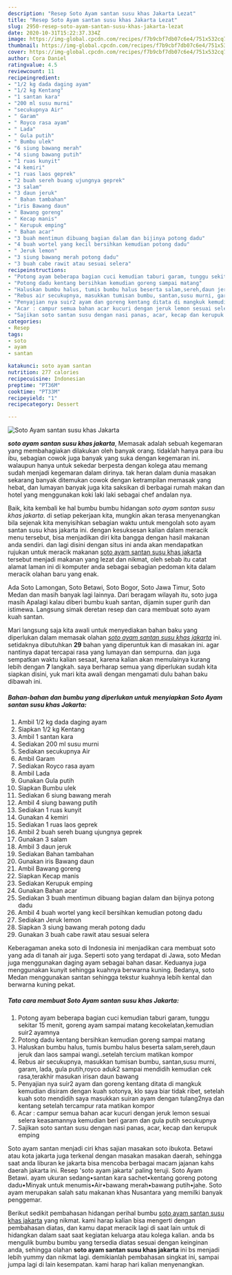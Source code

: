 ```yaml
---
description: "Resep Soto Ayam santan susu khas Jakarta Lezat"
title: "Resep Soto Ayam santan susu khas Jakarta Lezat"
slug: 2950-resep-soto-ayam-santan-susu-khas-jakarta-lezat
date: 2020-10-31T15:22:37.334Z
image: https://img-global.cpcdn.com/recipes/f7b9cbf7db07c6e4/751x532cq70/soto-ayam-santan-susu-khas-jakarta-foto-resep-utama.jpg
thumbnail: https://img-global.cpcdn.com/recipes/f7b9cbf7db07c6e4/751x532cq70/soto-ayam-santan-susu-khas-jakarta-foto-resep-utama.jpg
cover: https://img-global.cpcdn.com/recipes/f7b9cbf7db07c6e4/751x532cq70/soto-ayam-santan-susu-khas-jakarta-foto-resep-utama.jpg
author: Cora Daniel
ratingvalue: 4.5
reviewcount: 11
recipeingredient:
- "1/2 kg dada daging ayam"
- "1/2 kg Kentang"
- "1 santan kara"
- "200 ml susu murni"
- "secukupnya Air"
- " Garam"
- " Royco rasa ayam"
- " Lada"
- " Gula putih"
- " Bumbu ulek"
- "6 siung bawang merah"
- "4 siung bawang putih"
- "1 ruas kunyit"
- "4 kemiri"
- "1 ruas laos geprek"
- "2 buah sereh buang ujungnya geprek"
- "3 salam"
- "3 daun jeruk"
- " Bahan tambahan"
- "iris Bawang daun"
- " Bawang goreng"
- " Kecap manis"
- " Kerupuk emping"
- " Bahan acar"
- "3 buah mentimun dibuang bagian dalam dan bijinya potong dadu"
- "4 buah wortel yang kecil bersihkan kemudian potong dadu"
- " Jeruk lemon"
- "3 siung bawang merah potong dadu"
- "3 buah cabe rawit atau sesuai selera"
recipeinstructions:
- "Potong ayam beberapa bagian cuci kemudian taburi garam, tunggu sekitar 15 menit, goreng ayam sampai matang kecokelatan,kemudian suir2 ayamnya"
- "Potong dadu kentang bersihkan kemudian goreng sampai matang"
- "Haluskan bumbu halus, tumis bumbu halus beserta salam,sereh,daun jeruk dan laos sampai wangi..setelah tercium matikan kompor"
- "Rebus air secukupnya, masukkan tumisan bumbu, santan,susu murni, garam, lada, gula putih,royco aduk2 sampai mendidih kemudian cek rasa,terakhir masukan irisan daun bawang"
- "Penyajian nya suir2 ayam dan goreng kentang ditata di mangkuk kemudian disiram dengan kuah sotonya, klo saya biar tidak ribet, setelah kuah soto mendidih saya masukkan suiran ayam dengan tulang2nya dan kentang setelah tercampur rata matikan kompor"
- "Acar : campur semua bahan acar kucuri dengan jeruk lemon sesuai selera keasamannya kemudian beri garam dan gula putih secukupnya"
- "Sajikan soto santan susu dengan nasi panas, acar, kecap dan kerupuk emping"
categories:
- Resep
tags:
- soto
- ayam
- santan

katakunci: soto ayam santan 
nutrition: 277 calories
recipecuisine: Indonesian
preptime: "PT36M"
cooktime: "PT33M"
recipeyield: "1"
recipecategory: Dessert

---
```



![Soto Ayam santan susu khas Jakarta](https://img-global.cpcdn.com/recipes/f7b9cbf7db07c6e4/751x532cq70/soto-ayam-santan-susu-khas-jakarta-foto-resep-utama.jpg)

<b><i>soto ayam santan susu khas jakarta</i></b>, Memasak adalah sebuah kegemaran yang membahagiakan dilakukan oleh banyak orang. tidaklah hanya para ibu ibu, sebagian cowok juga banyak yang suka dengan kegemaran ini. walaupun hanya untuk sekedar berpesta dengan kolega atau memang sudah menjadi kegemaran dalam dirinya. tak heran dalam dunia masakan sekarang banyak ditemukan cowok dengan ketrampilan memasak yang hebat, dan lumayan banyak juga kita saksikan di berbagai rumah makan dan hotel yang menggunakan koki laki laki sebagai chef andalan nya.

Baik, kita kembali ke hal bumbu bumbu hidangan <i>soto ayam santan susu khas jakarta</i>. di setiap pekerjaan kita, mungkin akan terasa menyenangkan bila sejenak kita menyisihkan sebagian waktu untuk mengolah soto ayam santan susu khas jakarta ini. dengan kesuksesan kalian dalam meracik menu tersebut, bisa menjadikan diri kita bangga dengan hasil makanan anda sendiri. dan lagi disini dengan situs ini anda akan mendapatkan rujukan untuk meracik makanan <u>soto ayam santan susu khas jakarta</u> tersebut menjadi makanan yang lezat dan nikmat, oleh sebab itu catat alamat laman ini di komputer anda sebagai sebagian pedoman kita dalam meracik olahan baru yang enak.

Ada Soto Lamongan, Soto Betawi, Soto Bogor, Soto Jawa Timur, Soto Medan dan masih banyak lagi lainnya. Dari beragam wilayah itu, soto juga masih Apalagi kalau diberi bumbu kuah santan, dijamin super gurih dan istimewa. Langsung simak deretan resep dan cara membuat soto ayam kuah santan.


Mari langsung saja kita awali untuk menyediakan bahan baku yang diperlukan dalam memasak olahan <u><i>soto ayam santan susu khas jakarta</i></u> ini. setidaknya dibutuhkan <b>29</b> bahan yang diperuntuk kan di masakan ini. agar nantinya dapat tercapai rasa yang lumayan dan sempurna. dan juga sempatkan waktu kalian sesaat, karena kalian akan memulainya kurang lebih dengan <b>7</b> langkah. saya berharap semua yang diperlukan sudah kita siapkan disini, yuk mari kita awali dengan mengamati dulu bahan baku dibawah ini.

<!--inarticleads1-->

##### Bahan-bahan dan bumbu yang diperlukan untuk menyiapkan Soto Ayam santan susu khas Jakarta:

1. Ambil 1/2 kg dada daging ayam
1. Siapkan 1/2 kg Kentang
1. Ambil 1 santan kara
1. Sediakan 200 ml susu murni
1. Sediakan secukupnya Air
1. Ambil  Garam
1. Sediakan  Royco rasa ayam
1. Ambil  Lada
1. Gunakan  Gula putih
1. Siapkan  Bumbu ulek
1. Sediakan 6 siung bawang merah
1. Ambil 4 siung bawang putih
1. Sediakan 1 ruas kunyit
1. Gunakan 4 kemiri
1. Sediakan 1 ruas laos geprek
1. Ambil 2 buah sereh buang ujungnya geprek
1. Gunakan 3 salam
1. Ambil 3 daun jeruk
1. Sediakan  Bahan tambahan
1. Gunakan iris Bawang daun
1. Ambil  Bawang goreng
1. Siapkan  Kecap manis
1. Sediakan  Kerupuk emping
1. Gunakan  Bahan acar
1. Sediakan 3 buah mentimun dibuang bagian dalam dan bijinya potong dadu
1. Ambil 4 buah wortel yang kecil bersihkan kemudian potong dadu
1. Sediakan  Jeruk lemon
1. Siapkan 3 siung bawang merah potong dadu
1. Gunakan 3 buah cabe rawit atau sesuai selera


Keberagaman aneka soto di Indonesia ini menjadikan cara membuat soto yang ada di tanah air juga. Seperti soto yang terdapat di Jawa, soto Medan juga menggunakan daging ayam sebagai bahan dasar. Keduanya juga menggunakan kunyit sehingga kuahnya berwarna kuning. Bedanya, soto Medan menggunakan santan sehingga tekstur kuahnya lebih kental dan berwarna kuning pekat. 

<!--inarticleads2-->

##### Tata cara membuat Soto Ayam santan susu khas Jakarta:

1. Potong ayam beberapa bagian cuci kemudian taburi garam, tunggu sekitar 15 menit, goreng ayam sampai matang kecokelatan,kemudian suir2 ayamnya
1. Potong dadu kentang bersihkan kemudian goreng sampai matang
1. Haluskan bumbu halus, tumis bumbu halus beserta salam,sereh,daun jeruk dan laos sampai wangi..setelah tercium matikan kompor
1. Rebus air secukupnya, masukkan tumisan bumbu, santan,susu murni, garam, lada, gula putih,royco aduk2 sampai mendidih kemudian cek rasa,terakhir masukan irisan daun bawang
1. Penyajian nya suir2 ayam dan goreng kentang ditata di mangkuk kemudian disiram dengan kuah sotonya, klo saya biar tidak ribet, setelah kuah soto mendidih saya masukkan suiran ayam dengan tulang2nya dan kentang setelah tercampur rata matikan kompor
1. Acar : campur semua bahan acar kucuri dengan jeruk lemon sesuai selera keasamannya kemudian beri garam dan gula putih secukupnya
1. Sajikan soto santan susu dengan nasi panas, acar, kecap dan kerupuk emping


Soto ayam santan menjadi ciri khas sajian masakan soto ibukota. Betawi atau kota jakarta juga terkenal dengan masakan masakan daerah, sehingga saat anda liburan ke jakarta bisa mencoba berbagai macam jajanan kahs daerah jakarta ini. Resep &#39;soto ayam jakarta&#39; paling teruji. Soto Ayam Betawi. ayam ukuran sedang•santan kara sachet•kentang goreng potong dadu•Minyak untuk menumis•Air•bawang merah•bawang putih•jahe. Soto ayam merupakan salah satu makanan khas Nusantara yang memilki banyak penggemar. 

Berikut sedikit pembahasan hidangan perihal bumbu <u>soto ayam santan susu khas jakarta</u> yang nikmat. kami harap kalian bisa mengerti dengan pembahasan diatas, dan kamu dapat meracik lagi di saat lain untuk di hidangkan dalam saat saat kegiatan keluarga atau kolega kalian. anda bs mengulik bumbu bumbu yang tersedia diatas sesuai dengan keinginan anda, sehingga olahan <b>soto ayam santan susu khas jakarta</b> ini bs menjadi lebih yummy dan nikmat lagi. demikianlah pembahasan singkat ini, sampai jumpa lagi di lain kesempatan. kami harap hari kalian menyenangkan.
